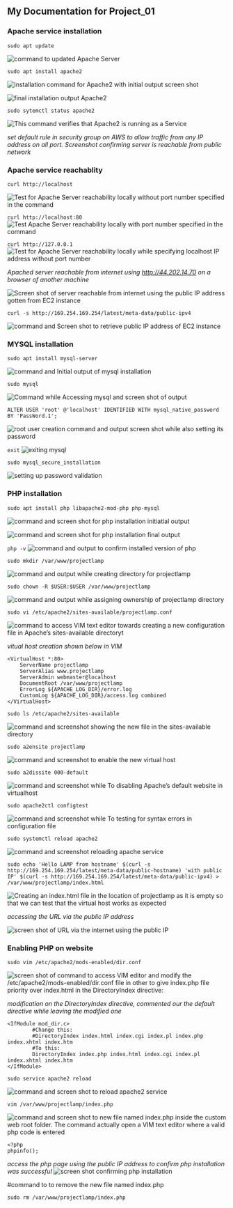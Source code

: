 ## My Documentation for Project_01

### Apache service installation

`sudo apt update`

![command to updated Apache Server](Apache_Updated.PNG)

`sudo apt install apache2`

![installation command for Apache2 with initial output screen shot](Apache_Step01.PNG)

![final installation output Apache2](Apache_Step01a.PNG)


`sudo sytemctl status apache2`

![This command verifies that Apache2 is running as a Service](Apache_Step02.PNG)

*set default rule in security group on AWS to allow traffic from any IP address on all port. Screenshot confirming server is reachable from public network*

### Apache service reachablity

`curl http://localhost`

![Test for Apache Server reachability locally without port number specified in the command](Apache_step03.PNG)

`curl http://localhost:80`
![Test Apache Server reachability locally with port number specified in the command](Apache_step03a.PNG)

`curl http://127.0.0.1`
![Test for Apache Server reachability locally while specifying localhost IP address without port number](Apache_step03b.PNG)

*Apached server reachable from internet using http://44.202.14.70 on a browser of another machine*

![Screen shot of server reachable from internet using the public IP address gotten from EC2 instance](Apache_step04.PNG)

`curl -s http://169.254.169.254/latest/meta-data/public-ipv4`

![command and Screen shot to retrieve public IP address of EC2 instance](Apache_step05.PNG)

### MYSQL installation

`sudo apt install mysql-server`

![command and Initial output of mysql installation](mysql_step01.PNG)

`sudo mysql`

![Command while Accessing mysql and screen shot of output](mysql_step02.PNG)


`ALTER USER 'root' @'localhost' IDENTIFIED WITH mysql_native_password BY 'PassWord.1';`

![root user creation command and output screen shot while also setting its password](mysql_step03.PNG)

`exit`
![exiting mysql](mysql_step04.PNG)

`sudo mysql_secure_installation`

![setting up password validation](mysql_step05.PNG)

### PHP installation

`sudo apt install php libapache2-mod-php php-mysql`

![command and screen shot for php installation initiatial output](php_step01.PNG)

![command and screen shot for php installation final output](php_step01a.PNG)

`php -v`
![command and output to confirm installed version of php](php_step02.PNG)

`sudo mkdir /var/www/projectlamp`

![command and output while creating directory for projectlamp](vhost_steps01.PNG)


`sudo chown -R $USER:$USER /var/www/projectlamp`

![command and output while assigning ownership of projectlamp directory](vhost_steps01.PNG)

`sudo vi /etc/apache2/sites-available/projectlamp.conf`

![command to access VIM text editor towards creating a new configuration file in Apache’s sites-available directoryt](vhost_steps01.PNG)

*vitual host creation shown below in VIM*

```
<VirtualHost *:80>
    ServerName projectlamp
    ServerAlias www.projectlamp 
    ServerAdmin webmaster@localhost
    DocumentRoot /var/www/projectlamp
    ErrorLog ${APACHE_LOG_DIR}/error.log
    CustomLog ${APACHE_LOG_DIR}/access.log combined
</VirtualHost>
```

`sudo ls /etc/apache2/sites-available`

![command and screenshot showing the new file in the sites-available directory](vhost_steps01.PNG)

`sudo a2ensite projectlamp`

![command and screenshot to enable the new virtual host](vhost_steps02.PNG)

`sudo a2dissite 000-default`

![command and screenshot while To disabling Apache’s default website in virtualhost](vhost_steps03.PNG)

`sudo apache2ctl configtest`

![command and screenshot while To testing for syntax errors in configuration file](vhost_steps04.PNG)

`sudo systemctl reload apache2`

![command and screenshot reloading apache service](vhost_steps05.PNG)

`sudo echo 'Hello LAMP from hostname' $(curl -s http://169.254.169.254/latest/meta-data/public-hostname) 'with public IP' $(curl -s http://169.254.169.254/latest/meta-data/public-ipv4) > /var/www/projectlamp/index.html`

![Creating an index.html file in the location of projectlamp as it is empty so that we can test that the virtual host works as expected](vhost_steps06.PNG)

*accessing the URL via the public IP address*

![screen shot of URL via the internet using the public IP](vhost_steps07.PNG)

### Enabling PHP on website

`sudo vim /etc/apache2/mods-enabled/dir.conf`

![screen shot of command to access VIM editor and modify the /etc/apache2/mods-enabled/dir.conf file in other to give index.php file priority over index.html in the DirectoryIndex directive:](EnphpWeb_step01.PNG)

*modification on the DirectoryIndex directive, commented our the default directive while leaving the modified one*

```
<IfModule mod_dir.c>
        #Change this:
        #DirectoryIndex index.html index.cgi index.pl index.php index.xhtml index.htm
        #To this:
        DirectoryIndex index.php index.html index.cgi index.pl index.xhtml index.htm
</IfModule>
```

`sudo service apache2 reload`

![command and screen shot to reload apache2 service](EnphpWeb_step02.PNG)

`vim /var/www/projectlamp/index.php`

![command and screen shot to new file named index.php inside the custom web root folder. The command actually open a VIM text editor where a valid php code is entered](EnphpWeb_step03.PNG)

```
<?php
phpinfo();
```

*access the php page using the public IP address to confirm php installation was successful*
![screen shot confirming php installation](EnphpWeb_step03a.PNG)


#command to to remove the new file named index.php

`sudo rm /var/www/projectlamp/index.php`





